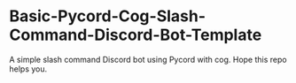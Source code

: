 # Basic-Pycord-Cog-Slash-Command-Discord-Bot-Template
A simple slash command Discord bot using Pycord with cog. Hope this repo helps you.
